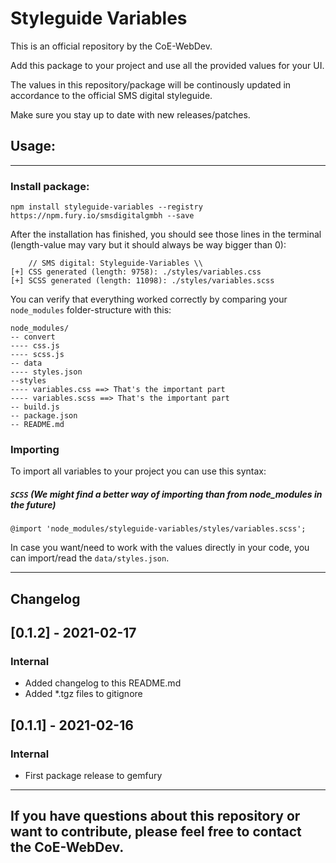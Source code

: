 # Styleguide Variables

This is an official repository by the CoE-WebDev.

Add this package to your project and use all the provided values for your UI.

The values in this repository/package will be continously updated in accordance to the official SMS digital styleguide.

Make sure you stay up to date with new releases/patches.

## Usage:
---
### Install package:
```
npm install styleguide-variables --registry https://npm.fury.io/smsdigitalgmbh --save
```
After the installation has finished, you should see those lines in the terminal (length-value may vary but it should always be way bigger than 0):

```
    // SMS digital: Styleguide-Variables \\
[+] CSS generated (length: 9758): ./styles/variables.css
[+] SCSS generated (length: 11098): ./styles/variables.scss
```

You can verify that everything worked correctly by comparing your `node_modules` folder-structure with this:
```
node_modules/
-- convert
---- css.js
---- scss.js
-- data
---- styles.json
--styles
---- variables.css ==> That's the important part
---- variables.scss ==> That's the important part
-- build.js
-- package.json
-- README.md
```

### Importing
To import all variables to your project you can use this syntax:
##### `SCSS` (We might find a better way of importing than from node_modules in the future)
```
@import 'node_modules/styleguide-variables/styles/variables.scss';
```
In case you want/need to work with the values directly in your code, you can import/read the `data/styles.json`.

----
## Changelog
## [0.1.2] - 2021-02-17
### Internal
- Added changelog to this README.md
- Added *.tgz files to gitignore
## [0.1.1] - 2021-02-16
### Internal
- First package release to gemfury
----

## If you have questions about this repository or want to contribute, please feel free to contact the CoE-WebDev.
